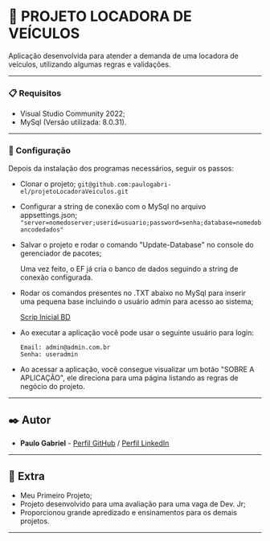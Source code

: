# 🚗 PROJETO LOCADORA DE VEÍCULOS

Aplicação desenvolvida para atender a demanda de uma locadora de veículos, utilizando algumas regras e validações.

-----------------
### 📋 Requisitos

- Visual Studio Community 2022;
- MySql (Versão utilizada: 8.0.31).

-----------------
### 🔧 Configuração

Depois da instalação dos programas necessários, seguir os passos:

  - Clonar o projeto;
       ``` git@github.com:paulogabri-el/projetoLocadoraVeiculos.git ```
  
  - Configurar a string de conexão com o MySql no arquivo appsettings.json;
      ``` "server=nomedoserver;userid=usuario;password=senha;database=nomedobancodedados" ```
      
  - Salvar o projeto e rodar o comando "Update-Database" no console do gerenciador de pacotes;
  
      Uma vez feito, o EF já cria o banco de dados seguindo a string de conexão configurada.
  
  - Rodar os comandos presentes no .TXT abaixo no MySql para inserir uma pequena base incluindo o usuário admin para acesso ao sistema;
  
      [Scrip Inicial BD](https://github.com/paulogabri-el/projetoLocadoraVeiculos/files/10495278/ScriptLocadoraVec.txt)
  
  - Ao executar a aplicação você pode usar o seguinte usuário para login:
      ```
      Email: admin@admin.com.br
      Senha: useradmin
      ``` 
  
  - Ao acessar a aplicação, você consegue visualizar um botão "SOBRE A APLICAÇÃO", ele direciona para uma página listando as regras de negócio do projeto.

-----------------
## ✒️ Autor

* **Paulo Gabriel** - [Perfil GitHub](https://github.com/paulogabri-el) / [Perfil LinkedIn](https://www.linkedin.com/in/paulogabri-el/)

-----------------
## 📌 Extra

* Meu Primeiro Projeto;
* Projeto desenvolvido para uma avaliação para uma vaga de Dev. Jr;
* Proporcionou grande apredizado e ensinamentos para os demais projetos.


-----------------
